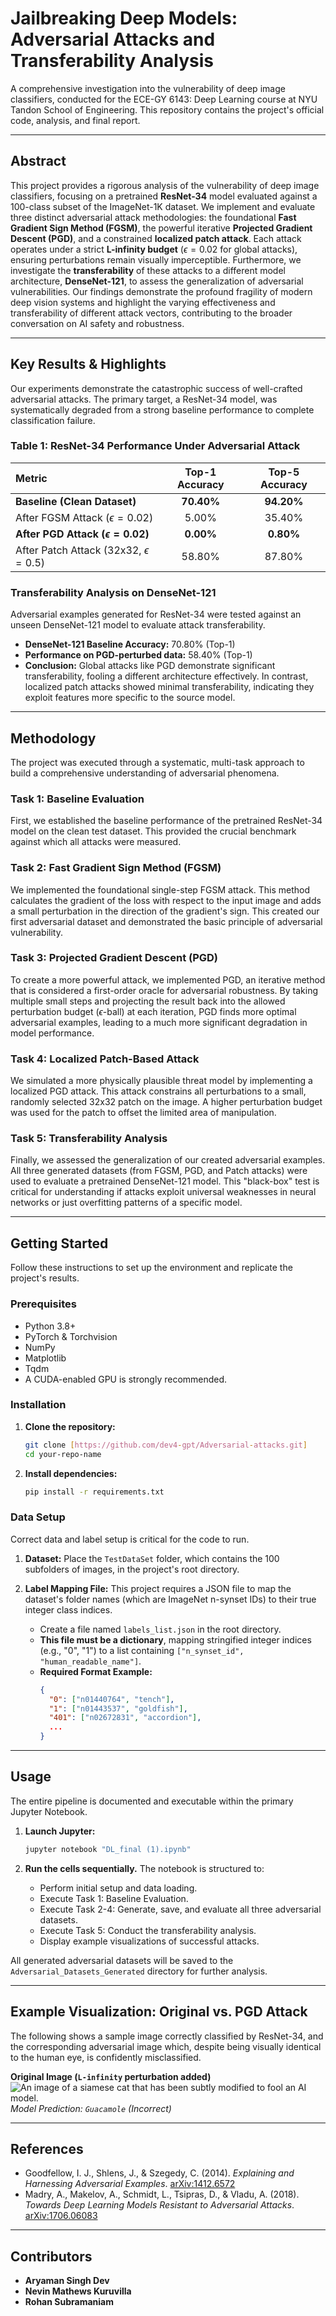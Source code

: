 # Jailbreaking Deep Models: Adversarial Attacks and Transferability Analysis

A comprehensive investigation into the vulnerability of deep image classifiers, conducted for the ECE-GY 6143: Deep Learning course at NYU Tandon School of Engineering. This repository contains the project's official code, analysis, and final report.

---

## Abstract

This project provides a rigorous analysis of the vulnerability of deep image classifiers, focusing on a pretrained **ResNet-34** model evaluated against a 100-class subset of the ImageNet-1K dataset. We implement and evaluate three distinct adversarial attack methodologies: the foundational **Fast Gradient Sign Method (FGSM)**, the powerful iterative **Projected Gradient Descent (PGD)**, and a constrained **localized patch attack**. Each attack operates under a strict **L-infinity budget** ($\epsilon=0.02$ for global attacks), ensuring perturbations remain visually imperceptible. Furthermore, we investigate the **transferability** of these attacks to a different model architecture, **DenseNet-121**, to assess the generalization of adversarial vulnerabilities. Our findings demonstrate the profound fragility of modern deep vision systems and highlight the varying effectiveness and transferability of different attack vectors, contributing to the broader conversation on AI safety and robustness.

---

## Key Results & Highlights

Our experiments demonstrate the catastrophic success of well-crafted adversarial attacks. The primary target, a ResNet-34 model, was systematically degraded from a strong baseline performance to complete classification failure.

### **Table 1: ResNet-34 Performance Under Adversarial Attack**

| Metric                        | Top-1 Accuracy | Top-5 Accuracy |
| :---------------------------- | :------------: | :------------: |
| **Baseline (Clean Dataset)** |   **70.40%** |   **94.20%** |
| After FGSM Attack ($\epsilon=0.02$) |     5.00%      |     35.40%     |
| **After PGD Attack ($\epsilon=0.02$)** |   **0.00%** |   **0.80%** |
| After Patch Attack (32x32, $\epsilon=0.5$)    |     58.80%     |     87.80%     |

### **Transferability Analysis on DenseNet-121**

Adversarial examples generated for ResNet-34 were tested against an unseen DenseNet-121 model to evaluate attack transferability.

-   **DenseNet-121 Baseline Accuracy:** 70.80% (Top-1)
-   **Performance on PGD-perturbed data:** 58.40% (Top-1)
-   **Conclusion:** Global attacks like PGD demonstrate significant transferability, fooling a different architecture effectively. In contrast, localized patch attacks showed minimal transferability, indicating they exploit features more specific to the source model.

---

## Methodology

The project was executed through a systematic, multi-task approach to build a comprehensive understanding of adversarial phenomena.

### **Task 1: Baseline Evaluation**
First, we established the baseline performance of the pretrained ResNet-34 model on the clean test dataset. This provided the crucial benchmark against which all attacks were measured.

### **Task 2: Fast Gradient Sign Method (FGSM)**
We implemented the foundational single-step FGSM attack. This method calculates the gradient of the loss with respect to the input image and adds a small perturbation in the direction of the gradient's sign. This created our first adversarial dataset and demonstrated the basic principle of adversarial vulnerability.

### **Task 3: Projected Gradient Descent (PGD)**
To create a more powerful attack, we implemented PGD, an iterative method that is considered a first-order oracle for adversarial robustness. By taking multiple small steps and projecting the result back into the allowed perturbation budget ($\epsilon$-ball) at each iteration, PGD finds more optimal adversarial examples, leading to a much more significant degradation in model performance.

### **Task 4: Localized Patch-Based Attack**
We simulated a more physically plausible threat model by implementing a localized PGD attack. This attack constrains all perturbations to a small, randomly selected 32x32 patch on the image. A higher perturbation budget was used for the patch to offset the limited area of manipulation.

### **Task 5: Transferability Analysis**
Finally, we assessed the generalization of our created adversarial examples. All three generated datasets (from FGSM, PGD, and Patch attacks) were used to evaluate a pretrained DenseNet-121 model. This "black-box" test is critical for understanding if attacks exploit universal weaknesses in neural networks or just overfitting patterns of a specific model.

---

## Getting Started

Follow these instructions to set up the environment and replicate the project's results.

### **Prerequisites**
-   Python 3.8+
-   PyTorch & Torchvision
-   NumPy
-   Matplotlib
-   Tqdm
-   A CUDA-enabled GPU is strongly recommended.

### **Installation**

1.  **Clone the repository:**
    ```bash
    git clone [https://github.com/dev4-gpt/Adversarial-attacks.git]
    cd your-repo-name
    ```

2.  **Install dependencies:**
    ```bash
    pip install -r requirements.txt
    ```

### **Data Setup**

Correct data and label setup is critical for the code to run.

1.  **Dataset:** Place the `TestDataSet` folder, which contains the 100 subfolders of images, in the project's root directory.

2.  **Label Mapping File:** This project requires a JSON file to map the dataset's folder names (which are ImageNet n-synset IDs) to their true integer class indices.
    -   Create a file named `labels_list.json` in the root directory.
    -   **This file must be a dictionary**, mapping stringified integer indices (e.g., "0", "1") to a list containing `["n_synset_id", "human_readable_name"]`.
    -   **Required Format Example:**
        ```json
        {
          "0": ["n01440764", "tench"],
          "1": ["n01443537", "goldfish"],
          "401": ["n02672831", "accordion"],
          ...
        }
        ```

---

## Usage

The entire pipeline is documented and executable within the primary Jupyter Notebook.

1.  **Launch Jupyter:**
    ```bash
    jupyter notebook "DL_final (1).ipynb"
    ```

2.  **Run the cells sequentially.** The notebook is structured to:
    -   Perform initial setup and data loading.
    -   Execute Task 1: Baseline Evaluation.
    -   Execute Task 2-4: Generate, save, and evaluate all three adversarial datasets.
    -   Execute Task 5: Conduct the transferability analysis.
    -   Display example visualizations of successful attacks.

All generated adversarial datasets will be saved to the `Adversarial_Datasets_Generated` directory for further analysis.

---

## Example Visualization: Original vs. PGD Attack

The following shows a sample image correctly classified by ResNet-34, and the corresponding adversarial image which, despite being visually identical to the human eye, is confidently misclassified.

**Original Image (`L-infinity` perturbation added)**
![An image of a siamese cat that has been subtly modified to fool an AI model.](https://i.imgur.com/uR1k3bN.png)
*Model Prediction: `Guacamole` (Incorrect)*

---

## References

-   Goodfellow, I. J., Shlens, J., & Szegedy, C. (2014). *Explaining and Harnessing Adversarial Examples*. [arXiv:1412.6572](https://arxiv.org/abs/1412.6572)
-   Madry, A., Makelov, A., Schmidt, L., Tsipras, D., & Vladu, A. (2018). *Towards Deep Learning Models Resistant to Adversarial Attacks*. [arXiv:1706.06083](https://arxiv.org/abs/1706.06083)

---

## Contributors

-   **Aryaman Singh Dev**
-   **Nevin Mathews Kuruvilla**
-   **Rohan Subramaniam**

